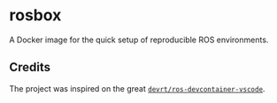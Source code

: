 # rosbox

A Docker image for the quick setup of reproducible ROS environments.

## Credits
The project was inspired on the great [`devrt/ros-devcontainer-vscode`](https://github.com/devrt/ros-devcontainer-vscode).
